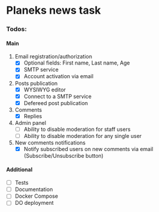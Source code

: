 # Planeks news task

### Todos:

#### Main

1. Email registration/authorization
    - [x] Optional fields: First name, Last name, Age
    - [x] SMTP service
    - [x] Account activation via email

2. Posts publication
    - [x] WYSIWYG editor
    - [x] Connect to a SMTP service
    - [x] Defereed post publication

3. Comments
    - [x] Replies

4. Admin panel
    - [ ] Ability to disable moderation for staff users
    - [ ] Ability to disable moderation for any single user
    
5. New comments notifications
   - [x] Notify subscribed users on new comments via email (Subscribe/Unsubscribe button)

#### Additional

- [ ] Tests
- [ ] Documentation
- [ ] Docker Compose
- [ ] DO deployment
